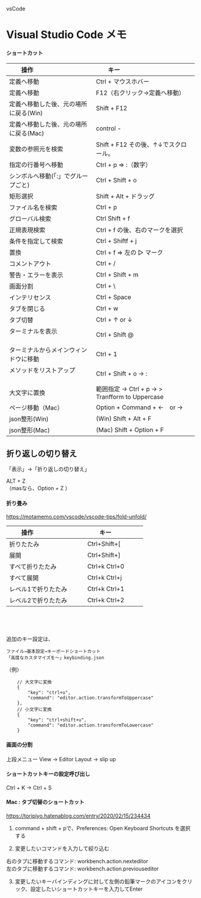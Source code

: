 vsCode
# Visual Studio Code メモ

#### ショートカット

|　　操作                                |　　キー                                       |
|:--------------------------------------|:---------------------------------------------|
| 定義へ移動                             |  Ctrl + マウスホバー                           |
| 定義へ移動                             |  F12（右クリック→定義へ移動）                    |
| 定義へ移動した後、元の場所に戻る(Win)    |  Shift + F12                                 |
| 定義へ移動した後、元の場所に戻る(Mac)    |  control -                                   |
| 変数の参照元を検索                      |  Shift + F12   その後、↑↓でスクロール。          |
| 指定の行番号へ移動                      |  Ctrl + p ⇒ :（数字）                          |
| シンボルへ移動(「:」でグループごと)      |  Ctrl + Shift + o                             |
| 矩形選択                               |  Shift + Alt + ドラッグ                       |
| ファイル名を検索                        | Ctrl + p                                     |
| グローバル検索                          |  Ctrl Shift + f                              |
| 正規表現検索                            |  Ctrl + f の後、右のマークを選択                 |
| 条件を指定して検索                       |  Ctrl + Shiftf + j                           |
| 置換                                   |  Ctrl + f ⇒ 左の ▷ マーク                     |
| コメントアウト                          |  Ctrl + /                                    |
| 警告・エラーを表示                      |  Ctrl + Shift + m                             |
| 画面分割                               |  Ctrl + \                                     |
| インテリセンス                          |  Ctrl + Space                                  |
| タブを閉じる                            |  Ctrl + w                                      |
| タブ切替                               |  Ctrl + ↑ or ↓                                |
| ターミナルを表示                        |  Ctrl + Shift @                                |
| ターミナルからメインウィンドウに移動      |  Ctrl + 1                                     |
| メソッドをリストアップ                   |  Ctrl + Shift + o →  :                         |
| 大文字に置換                           |  範囲指定 → Ctrl + p → > Tranfform to Uppercase  |
| ページ移動（Mac）                       |  Option + Command + ←　or →                    |
| json整形(Win)                         |  (Win) Shift + Alt + F                       |
| json整形(Mac)                         |  (Mac) Shift + Option + F                    |



## 折り返しの切り替え
「表示」->「折り返しの切り替え」　　

ALT + Z   
（masなら、Option + Z ）　　


#### 折り畳み
<https://motamemo.com/vscode/vscode-tips/fold-unfold/>  


|　　操作                                |　　キー                                        |
|:--------------------------------------|:-----------------------------------------------|
| 折りたたみ                             |  Ctrl+Shift+[                                  |
| 展開                                   |  Ctrl+Shift+]                                  |
| すべて折りたたみ                        |  Ctrl+k Ctrl+0                                 |
| すべて展開                              |  Ctrl+k Ctrl+j                                |
| レベル1で折りたたみ                      |  Ctrl+k Ctrl+1                                |
| レベル2で折りたたみ                      |  Ctrl+k Ctrl+2                                |


 
　  
　  
　  　  
追加のキー設定は、
```
ファイル→基本設定→キーボードショートカット
「高度なカスタマイズを～」keybinding.json
```
（例）
```
    // 大文字に変換
    {
        "key": "ctrl+u",
        "command": "editor.action.transformToUppercase"
    },
    // 小文字に変換
    {
        "key": "ctrl+shift+u",
        "command": "editor.action.transformToLowercase"
    }
```

#### 画面の分割
上段メニュー View -> Editor Layout -> slip up  


#### ショートカットキーの設定呼び出し
Ctrl + K → Ctrl + S



#### Mac : タブ切替のショートカット
<https://toripiyo.hatenablog.com/entry/2020/02/15/234434>  

1. command + shift + pで、Preferences: Open Keyboard Shortcuts を選択する

2. 変更したいコマンドを入力して絞り込む

右のタブに移動するコマンド: workbench.action.nexteditor  
左のタブに移動するコマンド: workbench.action.previouseditor  

3. 変更したいキーバインディングに対して左側の鉛筆マークのアイコンをクリック、設定したいショートカットキーを入力してEnter

